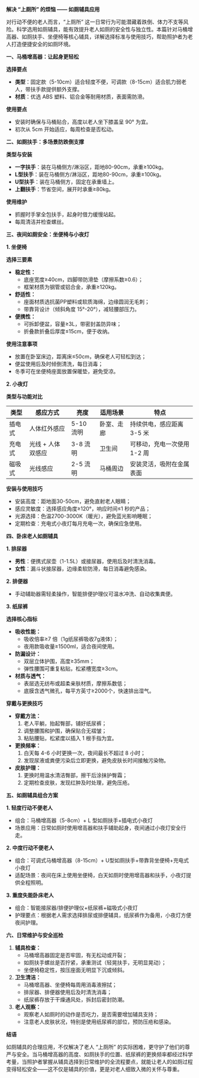 **解决 “上厕所” 的烦恼 —— 如厕辅具应用**

对行动不便的老人而言，“上厕所” 这一日常行为可能潜藏着跌倒、体力不支等风险。科学选用如厕辅具，能有效提升老人如厕的安全性与独立性。本篇针对马桶增高器、如厕扶手、坐便椅等核心辅具，详解选择标准与使用技巧，帮助照护者为老人打造便捷安全的如厕环境。

**一、马桶增高器：让起身更轻松**

**选择要点**

- **类型**：固定款（5-10cm）适合轻度不便，可调款（8-15cm）适合肌力弱老人，带扶手款提供额外支撑。
- **材质**：优选 ABS 塑料、铝合金等耐用材质，表面需防滑。

**使用要点**

- 安装时确保与马桶贴合，高度以老人坐下膝盖呈 90° 为宜。
- 初次从 5cm 开始适应，每周检查是否松动。

**二、如厕扶手：多场景防跌倒支撑**

**类型与安装**

- **一字扶手**：装在马桶侧方/淋浴区，距地80-90cm，承重≥100kg。
- **L型扶手**：装在马桶侧方/淋浴区，距地80-90cm，承重≥100kg。
- **U型扶手**：装在马桶侧方，固定在承重墙上。
- **上翻扶手**：节省空间，展开时承重≥80kg。

**使用维护**

- 抓握时手掌全包扶手，起身时借力缓慢站起。
- 每周清洁并检查螺丝。

**三、夜间如厕安全：坐便椅与小夜灯**

**1\. 坐便椅**

**选择三要素**

- **稳定性：**
  - 底座宽度≥40cm，四脚带防滑垫（摩擦系数≥0.6）；
  - 框架材质为钢管或铝合金，承重≥120kg。
- **舒适性：**
  - 座面材质选抗菌PP塑料或软质海绵，边缘圆润无毛刺；
  - 带靠背设计（倾斜角度 15°-20°），减轻腰部压力。
- **便携性：**
  - 可拆卸便盆，容量≥3L，带密封盖防异味；
  - 折叠款折叠后厚度≤15cm，便于收纳。

**使用注意事项**

- 放置在卧室床边，距离床≤50cm，确保老人可轻松到达；
- 便盆使用后及时倾倒清洗，每日消毒；
- 冬季可在坐便椅座面放置保暖垫，避免受凉。

**2\. 小夜灯**

**类型与功能对比**

| **类型** | **感应方式** | **亮度** | **适用场景** | **特点** |
| --- | --- | --- | --- | --- |
| 插电式 | 人体红外感应 | 5-10 流明 | 卧室、走廊 | 持续供电，感应距离 3-5 米 |
| 充电式 | 光线 + 人体双感应 | 3-8 流明 | 卫生间 | 可移动，充电一次使用 1-2 周 |
| 磁吸式 | 光线感应 | 2-5 流明 | 马桶周边 | 安装灵活，吸附在金属表面 |

**安装与使用技巧**

- 安装高度：距地面30-50cm，避免直射老人眼睛；
- 感应灵敏度：选择感应角度≥120°，响应时间≤1 秒的产品；
- 光源选择：色温2700-3000K（暖光），避免蓝光影响睡眠；
- 定期检查：充电式小夜灯每月充电一次，确保应急使用。

**四、卧床老人如厕辅具**

**1\. 排尿器**

- **男性**：便携式尿壶（1-1.5L）或接尿器，使用后及时清洗消毒。
- **女性**：漏斗状接尿器，边缘柔软防滑，每日消毒避免感染。

**2\. 排便器**

- 手动辅助器需轻柔操作，智能排便护理仪可温水冲洗、自动收集粪便。

**3\. 纸尿裤**

**选择核心指标**

- **吸收性能：**
  - 吸收倍率≥7 倍（1g纸尿裤吸收7g液体）；
  - 夜用款吸收量≥1500ml，适合夜间使用。
- **防漏设计：**
  - 双层立体护围，高度≥35mm；
  - 弹性腰围可重复粘贴，松紧槽宽度≥3cm。
- **材质与透气：**
  - 表层选无纺布或超柔亲肤材质，摩擦系数低；
  - 底膜含透气微孔，每平方英寸≥2000个，快速排出湿气。

**穿戴与更换技巧**

- **穿戴方法：**
    1. 老人平躺，抬起臀部，铺好纸尿裤；
    2. 调整腰围和护围，确保贴合无褶皱；
    3. 粘贴腰贴，松紧度以插入 1 根手指为宜。
- **更换频率：**
    1. 白天每 4-6 小时更换一次，夜间最长不超过 8 小时；
    2. 发现尿液或粪便污染后立即更换，避免皮肤长时间接触污染物。
- **皮肤护理：**
    1. 更换时用温水清洁臀部，擦干后涂抹护臀霜；
    2. 定期检查皮肤，发现红肿及时处理，避免压疮。

**五、如厕辅具组合方案**

**1\. 轻度行动不便老人**

- 组合：马桶增高器（5-8cm）+ L 型如厕扶手+插电式小夜灯
- 场景应用：日常如厕时使用增高器和扶手辅助起身，夜间通过小夜灯安全行走。

**2\. 中度行动不便老人**

- 组合：可调式马桶增高器（8-15cm）+ U型如厕扶手+带靠背坐便椅+充电式小夜灯
- 适配场景：夜间在床上使用坐便椅，白天如厕时使用增高器和扶手，小夜灯提供全程照明。

**3\. 重度失能卧床老人**

- 组合：智能接尿器/排便护理仪+纸尿裤+磁吸式小夜灯
- 护理要点：根据老人需求选择排尿或排便辅具，纸尿裤作为备用，小夜灯方便夜间护理。

**六、日常维护与安全巡检**

1. **辅具检查：**
    - 马桶增高器固定是否牢固，有无松动或开裂；
    - 如厕扶手螺丝是否拧紧，承重测试（轻晃扶手，无明显晃动）；
    - 坐便椅稳定性，按压座面无明显下沉或倾斜。
2. **卫生清洁：**
    - 马桶增高器、坐便椅每周用消毒液擦拭；
    - 排尿器、排便器使用后及时清洗消毒；
    - 纸尿裤存放于干燥通风处，拆封后密封防潮。
3. **老人观察：**
    - 观察老人如厕时的动作是否吃力，是否需要增加辅具支持；
    - 注意老人皮肤状况，特别是使用纸尿裤的部位，预防压疮和感染。

**结语**

如厕辅具的合理应用，不仅解决了老人 “上厕所” 的实际困难，更守护了他们的尊严与安全。当马桶增高器的高度、如厕扶手的位置、纸尿裤的更换频率都经过科学考量，当照护者掌握从辅具选择到日常维护的全流程要点，就能让老人的如厕过程变得轻松安全——这不仅是辅具的价值，更是对老人细致入微的关怀与尊重。